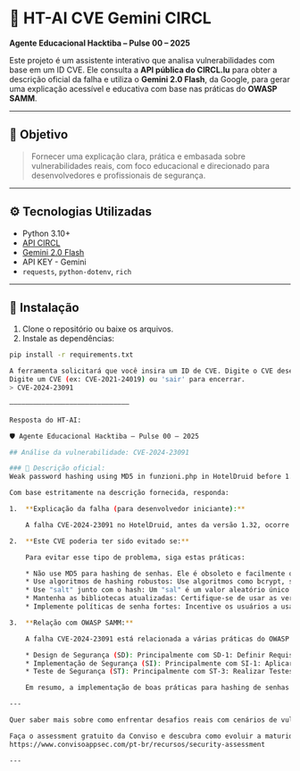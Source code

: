 # 🧠 HT-AI CVE Gemini CIRCL

**Agente Educacional Hacktiba – Pulse 00 – 2025**

Este projeto é um assistente interativo que analisa vulnerabilidades com base em um ID CVE. Ele consulta a **API pública do CIRCL.lu** para obter a descrição oficial da falha e utiliza o **Gemini 2.0 Flash**, da Google, para gerar uma explicação acessível e educativa com base nas práticas do **OWASP SAMM**.

---

## 🎯 Objetivo

> Fornecer uma explicação clara, prática e embasada sobre vulnerabilidades reais, com foco educacional e direcionado para desenvolvedores e profissionais de segurança.

---

## ⚙️ Tecnologias Utilizadas

- Python 3.10+
- [API CIRCL](https://cve.circl.lu/)
- [Gemini 2.0 Flash](https://aistudio.google.com/)
- API KEY - Gemini
- `requests`, `python-dotenv`, `rich`

---

## 🚀 Instalação

1. Clone o repositório ou baixe os arquivos.
2. Instale as dependências:

```bash
pip install -r requirements.txt

A ferramenta solicitará que você insira um ID de CVE. Digite o CVE desejado (por exemplo, CVE-2021-24019) e pressione Enter.Para encerrar o programa, digite sair, exit ou quit.Exemplo de Saída🧠 HT-AI Hacktiba – Pulse 00 – 2025 (CIRCL.lu + Gemini)
Digite um CVE (ex: CVE-2021-24019) ou 'sair' para encerrar.
> CVE-2024-23091

——————————————————————————————

Resposta do HT-AI:

🛡️ Agente Educacional Hacktiba – Pulse 00 – 2025

## Análise da vulnerabilidade: CVE-2024-23091

### 📄 Descrição oficial:
Weak password hashing using MD5 in funzioni.php in HotelDruid before 1.32 allows an attacker to obtain plaintext passwords from hash values.

Com base estritamente na descrição fornecida, responda:

1.  **Explicação da falha (para desenvolvedor iniciante):**

    A falha CVE-2024-23091 no HotelDruid, antes da versão 1.32, ocorre porque as senhas dos usuários são armazenadas de forma insegura. Em vez de usar um método forte para "embaralhar" as senhas (o que chamamos de "hashing") para que não possam ser lidas diretamente, o sistema usa o MD5, que é considerado fraco. Imagine que você quer guardar um segredo, mas em vez de colocá-lo em um cofre com uma combinação complexa, você o esconde debaixo do tapete. O MD5 seria como esconder o segredo debaixo do tapete: é fácil para alguém mal-intencionado encontrar o segredo original a partir da versão "escondida" (o hash). Na prática, um atacante que tenha acesso aos hashes das senhas (por exemplo, acessando o banco de dados) pode facilmente "quebrar" o MD5 e descobrir as senhas reais dos usuários.

2.  **Este CVE poderia ter sido evitado se:**

    Para evitar esse tipo de problema, siga estas práticas:

    * Não use MD5 para hashing de senhas. Ele é obsoleto e facilmente quebrado.
    * Use algoritmos de hashing robustos: Use algoritmos como bcrypt, scrypt ou Argon2. Eles são projetados para serem mais resistentes a ataques de "força bruta" e "tabelas rainbow".
    * Use "salt" junto com o hash: Um "sal" é um valor aleatório único para cada senha que é adicionado à senha antes de ser "embaralhada" com o algoritmo de hashing. Isso torna ainda mais difícil quebrar o hash, mesmo que o atacante tenha acesso a tabelas precomputadas de hashes.
    * Mantenha as bibliotecas atualizadas: Certifique-se de usar as versões mais recentes das bibliotecas de segurança que você usa, pois elas podem incluir correções de bugs e melhorias de segurança.
    * Implemente políticas de senha fortes: Incentive os usuários a usar senhas complexas e alterá-las regularmente.

3.  **Relação com OWASP SAMM:**

    A falha CVE-2024-23091 está relacionada a várias práticas do OWASP SAMM (Software Assurance Maturity Model):

    * Design de Segurança (SD): Principalmente com SD-1: Definir Requisitos de Segurança. Uma falha como essa indica que não foram definidos requisitos claros de segurança para a proteção de dados sensíveis, como senhas. Também se relaciona com SD-3: Realizar Revisões de Design de Segurança. Revisões de design poderiam ter identificado o uso de MD5 e recomendado algoritmos mais robustos.
    * Implementação de Segurança (SI): Principalmente com SI-1: Aplicar Práticas de Codificação Seguras. O uso de MD5 demonstra uma falta de práticas de codificação seguras no tratamento de senhas. Também se relaciona com SI-3: Executar Análise Estática de Segurança. Uma análise estática de código poderia ter detectado o uso do MD5.
    * Teste de Segurança (ST): Principalmente com ST-3: Realizar Testes de Penetração. Testes de penetração focados em quebrar senhas (password cracking) provavelmente revelariam a fraqueza do algoritmo MD5.

    Em resumo, a implementação de boas práticas para hashing de senhas contribuem para aumentar a maturidade da segurança do software,.

---

Quer saber mais sobre como enfrentar desafios reais com cenários de vulnerabilidades — seja com CVEs conhecidos ou até mesmo falhas ainda não publicadas, identificadas diretamente no seu código?

Faça o assessment gratuito da Conviso e descubra como evoluir a maturidade em AppSec da sua empresa:
https://www.convisoappsec.com/pt-br/recursos/security-assessment

---
